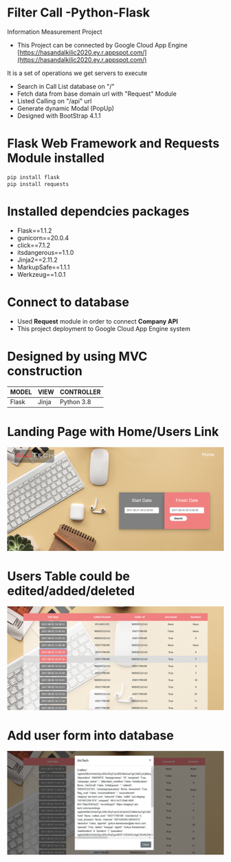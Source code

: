 # Filter Call -Python-Flask
Information Measurement Project

* This Project can be connected by Google Cloud App Engine [https://hasandalkilic2020.ey.r.appspot.com/](https://hasandalkilic2020.ey.r.appspot.com/)

It is a set of operations we get servers to execute 

* Search in Call List database on "/"
* Fetch data from base domain url with "Request" Module
* Listed Calling on "/api" url
* Generate dynamic Modal (PopUp) 
* Designed with BootStrap 4.1.1

# Flask Web Framework and Requests Module  installed
``` 
pip install flask
pip install requests
```

# Installed dependcies packages
- Flask==1.1.2
- gunicorn==20.0.4
- click==7.1.2
- itsdangerous==1.1.0
- Jinja2==2.11.2
- MarkupSafe==1.1.1
- Werkzeug==1.0.1

# Connect to database
* Used <b>Request</b> module in order to connect <b>Company API</b> 
* This project deployment to Google Cloud App Engine system

# Designed by using MVC construction
| MODEL | VIEW | CONTROLLER |
|---| --- | --- |
| Flask | Jinja | Python 3.8 |

# Landing Page with Home/Users Link
![](Readme-Images/Landing.png)

# Users Table could be edited/added/deleted
![](Readme-Images/List.png)

# Add user form into database
![](Readme-Images/PopUp.png)

